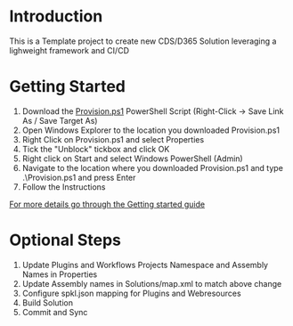 # Introduction 
This is a Template project to create new CDS/D365 Solution leveraging a lighweight framework and CI/CD

# Getting Started
1.  Download  the [Provision.ps1](https://raw.githubusercontent.com/dylanhaskins/PowerPlatformCICD/master/Provision.ps1) PowerShell Script (Right-Click -> Save Link As / Save Target As)
1.	Open Windows Explorer to the location you downloaded Provision.ps1
1.	Right Click on Provision.ps1 and select Properties
1.	Tick the "Unblock" tickbox and click OK
1.	Right click on Start and select Windows PowerShell (Admin)
1.	Navigate to the location where you downloaded Provision.ps1 and type .\Provision.ps1 and press Enter
1.	Follow the Instructions


[For more details go through the Getting started guide](https://github.com/dylanhaskins/PowerPlatformCICD/wiki/)

# Optional Steps
1.  Update Plugins and Workflows Projects Namespace and Assembly Names in Properties
1.	Update Assembly names in Solutions/map.xml to match above change
1.  Configure spkl.json mapping for Plugins and Webresources
1.	Build Solution
1.  Commit and Sync
